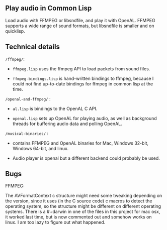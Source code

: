 ## Play audio in Common Lisp
Load audio with FFMPEG or libsndfile, and play it with OpenAL. 
FFMPEG supports a wide range of sound formats, but libsndfile is smaller and on quicklisp. 

## Technical details

```/ffmpeg/```:

- ```ffmpeg.lisp``` uses the ffmpeg API to load packets from sound files. 

- ```ffmpeg-bindings.lisp``` is hand-written bindings to ffmpeg, because I could not find up-to-date bindings for ffmpeg in common lisp at the time.

```/openal-and-ffmpeg/``` :

- `al.lisp` is bindings to the OpenAL C API.

- `openal.lisp` sets up OpenAL for playing audio, as well as background threads for buffering audio data and polling OpenAL.

```/musical-binaries/``` :

- contains FFMPEG and OpenAL binaries for Mac, Windows 32-bit, Windows 64-bit, and linux.

- Audio player is openal but a different backend could probably be used. 

## Bugs

FFMPEG:

The AVFormatContext c structure might need some tweaking depending on the version, since it uses (in the C source code) c macros to detect the operating system, so the structure might be different on different operating systems. There is a #+darwin in one of the files in this project for mac osx, it worked last time, but is now commented out and somehow works on linux. I am too lazy to figure out what happened.
